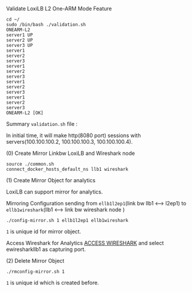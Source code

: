 

Validate LoxiLB L2 One-ARM Mode Feature

```
cd ~/
sudo /bin/bash ./validation.sh
ONEARM-L2
server1 UP
server2 UP
server3 UP
server1
server2
server3
server1
server2
server3
server1
server2
server3
server1
server2
server3
ONEARM-L2 [OK]
```

Summary `validation.sh` file :

In initial time, it will make http(8080 port) sessions with servers(100.100.100.2, 100.100.100.3, 100.100.100.4).

(0) Create Mirror Linkbw LoxiLB and Wireshark node
```
source ./common.sh
connect_docker_hosts_default_ns llb1 wireshark
```

(1) Create Mirror Object for analytics

LoxiLB can support mirror for analytics. 

Mirroring Configuration sending from `ellb1l2ep1`(link bw llb1 <--> l2ep1) to `ellb1wireshark`(llb1 <--> link bw wireshark node )

```
./config-mirror.sh 1 ellb1l2ep1 ellb1wireshark
```

`1` is unique id for mirror object.

Access Wireshark for Analytics [ACCESS WIRESHARK]({{TRAFFIC_HOST1_3000}}) and select ewiresharkllb1 as capturing port.

(2) Delete Mirror Object

```
./rmconfig-mirror.sh 1 
```

`1` is unique id which is created before.